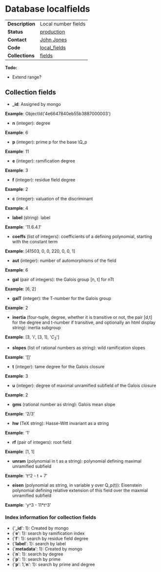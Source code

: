 # Database localfields

| | |
|---|---|
|**Description**|Local number fields|
|**Status**|[production](http://www.lmfdb.org/LocalField)|
|**Contact**|[John Jones](https://github.com/jwj61)|
|**Code**|[local_fields](https://github.com/LMFDB/lmfdb/tree/master/lmfdb/local_fields)|
|**Collections**|[fields](http://www.lmfdb.org/api/local_fields/fields)|

**Todo:**
* Extend range?


## Collection fields
 * **_id**: Assigned by mongo

  **Example**: ObjectId('4e6647840eb55b3887000003')
 * **n** (integer): degree

  **Example**: 6
 * **p** (integer): prime p for the base \Q_p

  **Example**: 11
 * **e** (integer): ramification degree

  **Example**: 3
 * **f** (integer): residue field degree

  **Example**: 2
 * **c** (integer): valuation of the discriminant

  **Example**: 4
 * **label** (string): label

  **Example**: '11.6.4.1'
 * **coeffs** (list of integers): coefficients of a defining polynomial, starting with the constant term

  **Example**: [41503, 0, 0, 220, 0, 0, 1]
 * **aut** (integer): number of automorphisms of the field

  **Example**: 6
 * **gal** (pair of integers): the Galois group [n, t] for nTt

  **Example**: [6, 2]
 * **galT** (integer): the T-number for the Galois group

  **Example**: 2
 * **inertia** (four-tuple, degree, whether it is transitive or not, the pair [d,t] for the degree and t-number if transitive, and optionally an html display string): inertia subgroup

  **Example**: [3, 'i', [3, 1], '<i>C</i><sub>3</sub>']
 * **slopes** (list of rational numbers as string): wild ramification slopes

  **Example**: '[]'
 * **t** (integer): tame degree for the Galois closure

  **Example**: 3
 * **u** (integer): degree of maximal unramified subfield of the Galois closure

  **Example**: 2
 * **gms** (rational number as string): Galois mean slope

  **Example**: '2/3'
 * **hw** (TeX string): Hasse-Witt invariant as a string

  **Example**: '$1$'
 * **rf** (pair of integers): root field

  **Example**: [1, 1]
 * **unram** (polynomial in t as a string): polynomial defining maximal unramified subfield

  **Example**: 't^2 - t + 7'
 * **eisen** (polynomial as string, in variable y over Q_p(t)): Eisenstein polynomial defining relative extension of this field over the maxmial unramified subfield

  **Example**: 'y^3 - 11*t^3'

### Index information for collection fields
 * {'**_id**': 1}: Created by mongo
 * {'**e**': 1}: search by ramification index
 * {'**f**': 1}: search by residue field degree
 * {'**label**': 1}: search by label
 * {'**metadata**': 1}: Created by mongo
 * {'**n**': 1}: search by degree
 * {'**p**': 1}: search by prime
 * {'**p**': 1,'**n**': 1}: search by prime and degree
